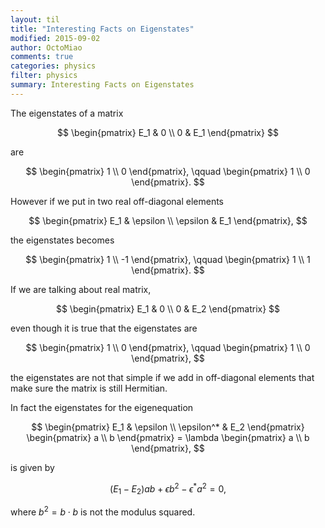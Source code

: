 ```yaml
---
layout: til
title: "Interesting Facts on Eigenstates"
modified: 2015-09-02
author: OctoMiao
comments: true
categories: physics
filter: physics
summary: Interesting Facts on Eigenstates
---
```



The eigenstates of a matrix

$$
\begin{pmatrix}
E_1 & 0 \\
0 & E_1
\end{pmatrix}
$$

are

$$
\begin{pmatrix}
1 \\ 0
\end{pmatrix}, \qquad \begin{pmatrix}
1 \\ 0
\end{pmatrix}.
$$

However if we put in two real off-diagonal elements

$$
\begin{pmatrix}
E_1 & \epsilon \\
\epsilon & E_1
\end{pmatrix},
$$

the eigenstates becomes

$$
\begin{pmatrix}
1 \\ -1
\end{pmatrix}, \qquad \begin{pmatrix}
1 \\ 1
\end{pmatrix}.
$$


If we are talking about real matrix,

$$
\begin{pmatrix}
E_1 & 0 \\
0 & E_2
\end{pmatrix}
$$

even though it is true that the eigenstates are

$$
\begin{pmatrix}
1 \\ 0
\end{pmatrix}, \qquad \begin{pmatrix}
1 \\ 0
\end{pmatrix},
$$

the eigenstates are not that simple if we add in off-diagonal elements that make sure the matrix is still Hermitian.

In fact the eigenstates for the eigenequation

$$
\begin{pmatrix}
E_1 & \epsilon \\
\epsilon^* & E_2
\end{pmatrix} \begin{pmatrix}
a \\ b
\end{pmatrix} = \lambda \begin{pmatrix} a \\ b  \end{pmatrix},
$$

is given by

$$
(E_1-E_2) a b + \epsilon b^2 - \epsilon^* a^2 = 0,
$$

where $b^2 = b \cdot b$ is not the modulus squared.
